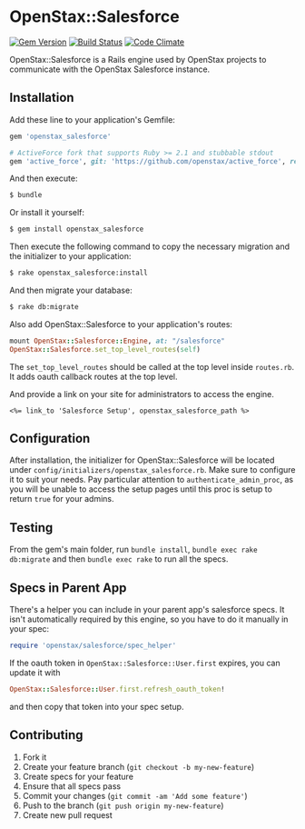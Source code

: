 # OpenStax::Salesforce

[![Gem Version](https://badge.fury.io/rb/openstax_salesforce.svg)](http://badge.fury.io/rb/openstax_salesforce)
[![Build Status](https://travis-ci.org/openstax/openstax_salesforce.svg?branch=master)](https://travis-ci.org/openstax/openstax_salesforce)
[![Code Climate](https://codeclimate.com/github/openstax/openstax_salesforce/badges/gpa.svg)](https://codeclimate.com/github/openstax/openstax_salesforce)

OpenStax::Salesforce is a Rails engine used by OpenStax projects to communicate with the OpenStax Salesforce instance.

## Installation

Add these line to your application's Gemfile:

```rb
gem 'openstax_salesforce'

# ActiveForce fork that supports Ruby >= 2.1 and stubbable stdout
gem 'active_force', git: 'https://github.com/openstax/active_force', ref: '7caac17'
```

And then execute:

```sh
$ bundle
```

Or install it yourself:

```sh
$ gem install openstax_salesforce
```

Then execute the following command to copy the necessary migration and the initializer to your application:

```sh
$ rake openstax_salesforce:install
```

And then migrate your database:

```sh
$ rake db:migrate
```

Also add OpenStax::Salesforce to your application's routes:

```rb
mount OpenStax::Salesforce::Engine, at: "/salesforce"
OpenStax::Salesforce.set_top_level_routes(self)
```

The `set_top_level_routes` should be called at the top level inside `routes.rb`.  It adds oauth callback
routes at the top level.

And provide a link on your site for administrators to access the engine.

```erb
<%= link_to 'Salesforce Setup', openstax_salesforce_path %>
```

## Configuration

After installation, the initializer for OpenStax::Salesforce will be located under
`config/initializers/openstax_salesforce.rb`. Make sure to configure it to suit
your needs. Pay particular attention to `authenticate_admin_proc`,
as you will be unable to access the setup pages until this proc is setup to return
`true` for your admins.

## Testing

From the gem's main folder, run `bundle install`,
`bundle exec rake db:migrate` and then
`bundle exec rake` to run all the specs.

## Specs in Parent App

There's a helper you can include in your parent app's salesforce specs.  It isn't automatically
required by this engine, so you have to do it manually in your spec:

```ruby
require 'openstax/salesforce/spec_helper'
```

If the oauth token in `OpenStax::Salesforce::User.first` expires, you can update it with

```ruby
OpenStax::Salesforce::User.first.refresh_oauth_token!
```

and then copy that token into your spec setup.

## Contributing

1. Fork it
2. Create your feature branch (`git checkout -b my-new-feature`)
3. Create specs for your feature
4. Ensure that all specs pass
5. Commit your changes (`git commit -am 'Add some feature'`)
6. Push to the branch (`git push origin my-new-feature`)
7. Create new pull request
